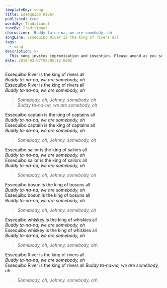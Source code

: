 ```yaml
---
templateKey: song
title: Essequibo River
published: true
wordsBy: Traditional
tuneBy: Traditional
chorusLine: 'Buddy ta-na-na, we are somebody, oh'
songLine: Essequibo River is the king of rivers all
tags:
  - song
description: >- 
  This song invites improvisation and invention. Please amend as you see fit!
date: 2019-03-07T08:05:12.000Z
---
```

Essequibo River is the king of rivers all\
_Buddy ta-na-na, we are somebody, oh_\
Essequibo River is the king of rivers all\
_Buddy ta-na-na, we are somebody, oh_

> _Somebody, oh, Johnny, somebody, oh_\
> _Buddy ta-na-na, we are somebody, oh_

Essequibo captain is the king of captains all\
_Buddy ta-na-na, we are somebody, oh_\
Essequibo captain is the king of captains all\
_Buddy ta-na-na, we are somebody, oh_

> _Somebody, oh, Johnny, somebody, oh_

Essequibo sailor is the king of sailors all\
_Buddy ta-na-na, we are somebody, oh_\
Essequibo sailor is the king of sailors all\
_Buddy ta-na-na, we are somebody, oh_

> _Somebody, oh, Johnny, somebody, oh_

Essequibo bosun is the king of bosuns all\
_Buddy ta-na-na, we are somebody, oh_\
Essequibo bosun is the king of bosuns all\
_Buddy ta-na-na, we are somebody, oh_

> _Somebody, oh, Johnny, somebody, oh_

Essequibo whiskey is the king of whiskies all\
_Buddy ta-na-na, we are somebody, oh_\
Essequibo whiskey is the king of whiskies all\
_Buddy ta-na-na, we are somebody, oh_

> _Somebody, oh, Johnny, somebody, oh_\

Essequibo River is the king of rivers all\
_Buddy ta-na-na, we are somebody, oh_\
Essequibo River is the king of rivers all
_Buddy ta-na-na, we are somebody, oh_

> _Somebody, oh, Johnny, somebody, oh_\